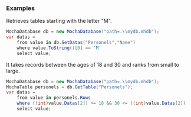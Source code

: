 ### Examples

Retrieves tables starting with the letter "M".
```C#
MochaDatabase db = new MochaDatabase("path=.\\mydb.mhdb");
var datas =
    from value in db.GetDatas("Personels","Name")
    where value.ToString()[0] == 'M'
    select value;
```

It takes records between the ages of 18 and 30 and ranks from small to large.
```C#
MochaDatabase db = new MochaDatabase("path=.\\mydb.mhdb");
MochaTable personels = db.GetTable("Personels");
var datas =
    from value in personels.Rows
    where ((int)value.Datas[2]) >= 18 && 30 <= ((int)value.Datas[2])
    select value;
```
